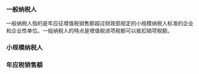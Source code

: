 ### 一般纳税人

一般纳税人指的是年应征增值税销售额超过财政部规定的小规模纳税人标准的企业和企业性单位。一般纳税人的特点是增值税进项税额可以抵扣销项税额。

### 小规模纳税人

### 年应税销售额
